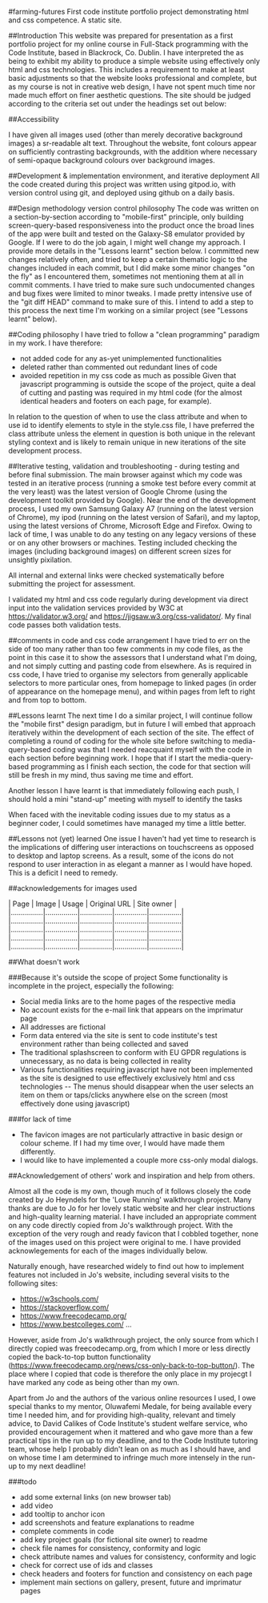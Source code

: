 #farming-futures
First code institute portfolio project demonstrating html and css competence. A static site.

##Introduction
This website was prepared for presentation as a first portfolio project for my online course in Full-Stack programming with the Code Institute, based in Blackrock, Co. Dublin. I have interpreted the as being to exhibit my ability to produce a simple website
using effectively only html and css technologies. This includes a requirement to make at least basic adjustments so that the website looks professional and complete, but as my course is not in creative web design, I have not spent much time nor made much effort on finer
aesthetic questions. The site should be judged according to the criteria set out under the headings set out below:

##Accessibility

I have given all images used (other than merely decorative background images) a sr-readable alt text. Throughout the website, font colours appear on sufficiently contrasting backgrounds, with the addition where necessary of semi-opaque background colours over
background images.


##Development & implementation environment, and iterative deployment
All the code created during this project was written using gitpod.io, with version control using git, and deployed using github on a daily basis.

##Design methodology version control philosophy
The code was written on a section-by-section according to "mobile-first" principle, only building screen-query-based responsiveness into the product once the broad lines of the app were built and tested on the Galaxy-S8 emulator provided by Google. If I were to do the job again, I might well change my approach. I provide more details in the "Lessons learnt" section below.
I committed new changes relatively often, and tried to keep a certain thematic logic to the changes included in each commit, but I did make some minor changes "on the fly" as I encountered them, sometimes not mentioning them at all in commit comments. I have tried to make sure such undocumented changes and bug fixes were limited to minor tweaks. I made pretty intensive use of the "git diff HEAD" command to make sure of this. I intend to add a step to this process the next time I'm working on a similar project (see "Lessons learnt" below).

##Coding philosophy
I have tried to follow a "clean programming" paradigm in my work. I have therefore:
- not added code for any as-yet unimplemented functionalities
- deleted rather than commented out redundant lines of code
- avoided repetition in my css code as much as possible
Given that javascript programming is outside the scope of the project, quite a deal of cutting and pasting was required in my html code (for the almost identical headers and footers on each page, for example).

In relation to the question of when to use the class attribute and when to use id to identify elements to style in the style.css file, I have preferred the class attribute unless the element in question is both unique in the relevant styling context and is likely to remain unique in new iterations of the site development process. 

 
##Iterative testing, validation and troubleshooting - during testing and before final submission.
The main browser against which my code was tested in an iterative process (running a smoke test before every commit at the very least) was the latest version of Google Chrome (using the development toolkit provided by Google). Near the end of the development process, I used my own Samsung Galaxy A7 (running on the latest version of Chrome), my ipod (running on the latest version of Safari), and my laptop, using the latest versions of Chrome, Microsoft Edge and Firefox. Owing to lack of time, I was unable to do any testing on any legacy versions of these or on any other browsers or machines.
Testing included checking the images (including background images) on different screen sizes for unsightly pixilation.

All internal and external links were checked systematically before submitting the project for assessment.

I validated my html and css code regularly during development via direct input into the validation services provided by W3C at https://validator.w3.org/ and https://jigsaw.w3.org/css-validator/. My final code passes both validation tests.

##comments in code and css code arrangement
I have tried to err on the side of too many rather than too few comments in my code files, as the point in this case it to show the assessors that I understand what I'm doing, and not simply cutting and pasting code from elsewhere. As is required in css code, I have tried to organise my selectors from generally applicable selectors to more particular ones, from homepage to linked pages (in order of appearance on the homepage menu), and within pages from left to right and from top to bottom. 

##Lessons learnt
The next time I do a similar project, I will continue follow the "mobile first" design paradigm, but in future I will embed that approach iteratively within the development of each section of the site. The effect of completing a round of coding for the whole site before switching to media-query-based coding was that I needed reacquaint myself with the code in each section before beginning work. I hope that if I start the media-query-based programming as I finish each section, the code for that section will still be fresh in my mind, thus saving me time and effort.

Another lesson I have learnt is that immediately following each push, I should hold a mini "stand-up" meeting with myself to identify the tasks

When faced with the inevitable coding issues due to my status as a beginner coder, I could sometimes have managed my time a little better.

##Lessons not (yet) learned
One issue I haven't had yet time to research is the implications of differing user interactions on touchscreens as opposed to desktop and laptop screens. As a result, some of the icons do not respond to user interaction in as elegant a manner as I would have hoped. This is a deficit I need to remedy.

##acknowledgements for images used

| Page | Image | Usage | Original URL | Site owner |
|................|................|................|................|................|
|................|................|................|................|................|
|................|................|................|................|................|
|................|................|................|................|................|
|................|................|................|................|................|


##What doesn't work

###Because it's outside the scope of project
Some functionality is incomplete in the project, especially the following:
- Social media links are to the home pages of the respective media
- No account exists for the e-mail link that appears on the imprimatur page
- All addresses are fictional
- Form data entered via the site is sent to code institute's test environment rather than being collected and saved
- The traditional splashscreen to conform with EU GPDR regulations is unnecessary, as no data is being collected in reality
- Various functionalities requiring javascript have not been implemented as the site is designed to use effectively exclusively html and css technologies
-- The menus should disappear when the user selects an item on them or taps/clicks anywhere else on the screen (most effectively done using javascript)

###for lack of time
- The favicon images are not particularly attractive in basic design or colour scheme. If I had my time over, I would have made them differently.
- I would like to have implemented a couple more css-only modal dialogs.


##Acknowledgement of others' work and inspiration and help from others.

Almost all the code is my own, though much of it follows closely the code created by Jo Heyndels for the 'Love Running' walkthrough project. Many thanks are due to Jo for her lovely static website and her clear instructions and high-quality learning material. I have included an appropriate comment on any code directly copied from Jo's walkthrough project.
With the exception of the very rough and ready favicon that I cobbled together, none of the images used on this project were original to me. I have provided acknowlegements for each of the images individually below.

Naturally enough, have researched widely to find out how to implement features not included in Jo's website, including several visits to the following sites:
- https://w3schools.com/
- https://stackoverflow.com/
- https://www.freecodecamp.org/
- https://www.bestcolleges.com/
...

However, aside from Jo's walkthrough project, the only source from which I directly copied was freecodecamp.org, from which I more or less directly copied the back-to-top button functionality (https://www.freecodecamp.org/news/css-only-back-to-top-button/). The place where I copied that code is therefore the only place in my projecgt I have marked any code as being other than my own.

Apart from Jo and the authors of the various online resources I used, I owe special thanks to my mentor, Oluwafemi Medale, for being available every time I needed him, and for providing high-quality, relevant and timely advice, to David Calikes of Code Institute's student welfare service, who provided encouragement when it mattered and who gave more than a few practical tips in the run up to my deadline, and to the Code Institute tutoring team, whose help I probably didn't lean on as much as I should have, and on whose time I am determined to infringe much more intensely in the run-up to my next deadline!


###todo
- add some external links (on new browser tab)
- add video
- add tooltip to anchor icon
- add screenshots and feature explanations to readme
- complete comments in code
- add key project goals (for fictional site owner) to readme
- check file names for consistency, conformity and logic
- check attribute names and values for consistency, conformity and logic
- check for correct use of ids and classes
- check headers and footers for function and consistency on each page
- implement main sections on gallery, present, future and imprimatur pages